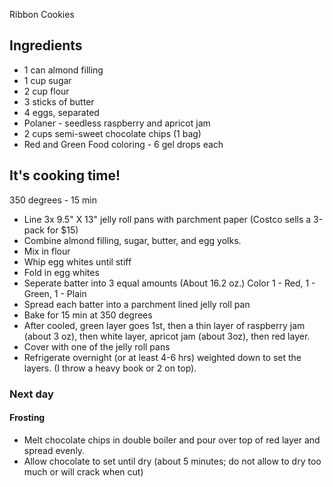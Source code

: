 Ribbon Cookies

## Ingredients
- 1 can almond filling
- 1 cup sugar
- 2 cup flour
- 3 sticks of butter
- 4 eggs, separated
- Polaner - seedless raspberry and apricot jam
- 2 cups semi-sweet chocolate chips (1 bag)
- Red and Green Food coloring - 6 gel drops each

## It's cooking time!
350 degrees - 15 min 

- Line 3x 9.5" X 13" jelly roll pans with parchment paper (Costco sells a 3-pack for $15)
- Combine almond filling, sugar, butter, and egg yolks. 
- Mix in flour
- Whip egg whites until stiff
- Fold in egg whites
- Seperate batter into 3 equal amounts (About 16.2 oz.) Color 1 - Red, 1 - Green, 1 - Plain
- Spread each batter into a parchment lined jelly roll pan
- Bake for 15 min at 350 degrees
- After cooled, green layer goes 1st, then a thin layer of raspberry jam (about 3 oz), then white layer, apricot jam (about 3oz), then red layer.
- Cover with one of the jelly roll pans
- Refrigerate overnight (or at least 4-6 hrs) weighted down to set the layers. (I throw a heavy book or 2 on top).

### Next day

#### Frosting
- Melt chocolate chips in double boiler and pour over top of red layer and spread evenly. 
- Allow chocolate to set until dry (about 5 minutes; do not allow to dry too much or will crack when cut) 
